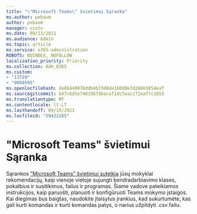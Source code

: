 ```yaml
---
title: "\"Microsoft Teams\" švietimui Sąranka"
ms.author: pebaum
author: pebaum
manager: scotv
ms.date: 09/13/2021
ms.audience: Admin
ms.topic: article
ms.service: o365-administration
ROBOTS: NOINDEX, NOFOLLOW
localization_priority: Priority
ms.collection: Adm_O365
ms.custom:
- "13729"
- "9008595"
ms.openlocfilehash: 4a6b440078ddb4b73d8de1b0d0e7d260e5854eaf
ms.sourcegitcommit: b47c6d5e74819b73becaf1dc5eacc72eaf7c1055
ms.translationtype: MT
ms.contentlocale: lt-LT
ms.lasthandoff: 09/15/2021
ms.locfileid: "59422265"
---
```

# <a name="microsoft-teams-for-education-setup"></a>"Microsoft Teams" švietimui Sąranka

Sąrankos ["Microsoft Teams" švietimui suteikia](https://admin.microsoft.com/AdminPortal/Home?#/modernonboarding/msteamsedu) jūsų mokyklai rekomendacijų, kaip vienoje vietoje sujungti bendradarbiavimo klases, pokalbius ir susitikimus, failus ir programas. Šiame vadove pateikiamos instrukcijos, kaip paruošti, planuoti ir konfigūruoti Teams mokymo įstaigos. Kai diegimas bus baigtas, naudokite įtaisytus įrankius, kad sukurtumėte, kas gali kurti komandas ir kurti komandas patys, o narius užpildyti .csv failu. 

